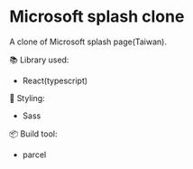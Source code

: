 # Microsoft splash clone
A clone of Microsoft splash page(Taiwan).

📚 Library used:
- React(typescript)

🎨 Styling:
- Sass

📦 Build tool:
- parcel
